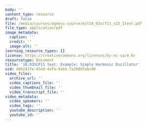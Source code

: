 ```yaml
---
body: ''
content_type: resource
draft: false
file: /media/courses/agness-course/mit18_03scf11_s23_1text.pdf
file_type: application/pdf
image_metadata:
  caption: ''
  credit: ''
  image-alt: ''
learning_resource_types: []
license: https://creativecommons.org/licenses/by-nc-sa/4.0/
resourcetype: Document
title: '18.03SCF11 text: Example: Simple Harmonic Oscillator'
uid: ddb241fe-43a9-4afe-9ab5-7a268d7abc00
video_files:
  archive_url: ''
  video_captions_file: ''
  video_thumbnail_file: ''
  video_transcript_file: ''
video_metadata:
  video_speakers: ''
  video_tags: ''
  youtube_description: ''
  youtube_id: ''
---
```

